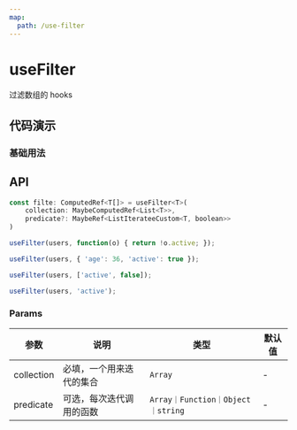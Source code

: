 ```yaml
---
map:
  path: /use-filter
---
```


# useFilter
过滤数组的 hooks

## 代码演示

### 基础用法

<demo src="./demo/demo.vue"
  lang="vue"
  title="基础用法"
  desc="输入框发生变化，返回一个新的过滤后的数组。">
</demo>


## API
```javascript
const filte: ComputedRef<T[]> = useFilter<T>(
    collection: MaybeComputedRef<List<T>>,
    predicate?: MaybeRef<ListIterateeCustom<T, boolean>>
)

useFilter(users, function(o) { return !o.active; });

useFilter(users, { 'age': 36, 'active': true });

useFilter(users, ['active', false]);

useFilter(users, 'active');

```

### Params

| 参数    | 说明                               | 类型      | 默认值 |
| ------- | ---------------------------------- | --------- | ------ |
| collection   | 必填，一个用来迭代的集合      | `Array`     | -      |
| predicate | 可选，每次迭代调用的函数 | `Array｜Function｜Object｜string` | -   |
